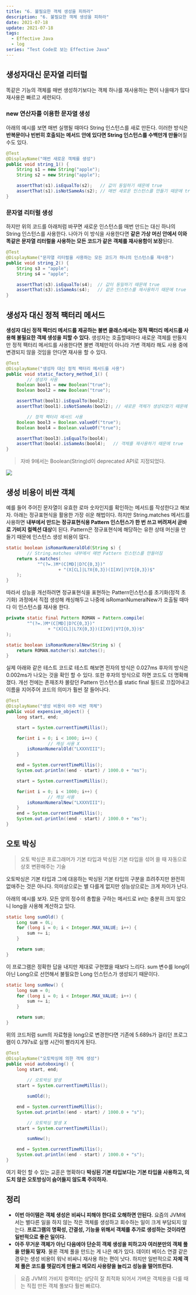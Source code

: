 ```yaml
---
title: "6. 불필요한 객체 생성을 피하라"
description: "6. 불필요한 객체 생성을 피하라"
date: 2021-07-18
update: 2021-07-18
tags:
  - Effective Java
  - log
series: "Test Code로 보는 Effective Java"
---
```


## 생성자대신 문자열 리터럴

똑같은 기능의 객체를 매번 생성하기보다는 객체 하나를 재사용하는 편이 나을때가 많다 재사용은 빠르고 세련되다.

### new 연산자를 이용한 문자열 생성

아래의 예시를 보면 매번 실행될 때마다 String 인스턴스를 새로 만든다. 이러한 방식은 **반복문이나 빈번히 호출되는 메서드 안에 있다면 String 인스턴스를 수백만개 만들**어질 수도 있다.

```java
@Test
@DisplayName("매번 새로운 객체를 생성")
public void string_1() {
    String s1 = new String("apple");
    String s2 = new String("apple");

    assertThat(s1).isEqualTo(s2);   // 값이 동일하기 때문에 true
    assertThat(s1).isNotSameAs(s2); // 매번 새로운 인스턴스를 만들기 때문에 true
}
```

### 문자열 리터럴 생성

하지만 위의 코드를 아래처럼 바꾸면 새로운 인스턴스를 매번 만드는 대신 하나의 String 인스턴스를 사용한다. 나아가 이 방식을 사용한다면 **같은 가상 머신 안에서 이와 똑같은 문자열 리터럴을 사용하는 모든 코드가 같은 객체를 재사용함이 보장**된다.

```java
@Test
@DisplayName("문자열 리터럴을 사용하는 모든 코드가 하나의 인스턴스를 재사용")
public void string_2() {
    String s3 = "apple";
    String s4 = "apple";

    assertThat(s3).isEqualTo(s4);  // 값이 동일하기 때문에 true
    assertThat(s3).isSameAs(s4);   // 같은 인스턴스를 재사용하기 때문에 true
}
```

## 생성자 대신 정적 팩터리 메서드

**생성자 대신 정적 팩터리 메서드를 제공하는 불변 클래스에서는 정적 팩터리 메서드를 사용해 불필요한 객체 생성을 피할 수 있다.** 생성자는 호출할때마다 새로운 객체를 만들지만 정적 팩터리 메서드를 사용한다면 불변 객체만이 아니라 가변 객체라 해도 사용 중에 변경되지 않을 것임을 안다면 재사용 할 수 있다.

```java
@Test
@DisplayName("생성자 대신 정적 팩터리 메서드를 사용")
public void static_factory_method_1() {
		// 생성자 사용
    Boolean bool1 = new Boolean("true");
    Boolean bool2 = new Boolean("true");

    assertThat(bool1).isEqualTo(bool2);
    assertThat(bool1).isNotSameAs(bool2); // 새로운 객체가 생성되었기 때문에 true

		// 정적 팩터리 메서드 사용
    Boolean bool3 = Boolean.valueOf("true");
    Boolean bool4 = Boolean.valueOf("true");

    assertThat(bool3).isEqualTo(bool4);
    assertThat(bool4).isSameAs(bool4);   // 객체를 재사용하기 때문에 true
}
```

> 자바 9에서는 Boolean(String)d이 deprecated API로 지정되었다.
> 

![](images/_2021-07-18__7.12.38.png)

## 생성 비용이 비싼 객체

예를 들어 주어진 문자열이 유효한 로마 숫자인지를 확인하는 메서드를 작성한다고 해보자. 아래는 정규표현식을 활용한 가장 쉬운 해법이다. 하지만 String.matches 메서드를 사용하면 **내부에서 만드는 정규표현식용 Pattern 인스턴스가 한 번 쓰고 버려져서 곧바로 가비지 컬렉션 대상**이 된다. Pattern은 정규표현식에 해당하는 유한 상태 머신을 만들기 때문에 인스턴스 생성 비용이 많다.

```java
static boolean isRomanNumeralOld(String s) {
		// String.matches 내부에서 매번 Pattern 인스턴스를 만들어짐
    return s.matches(
            "^(?=.)M*(C[MD]|D?C{0,3})"
                    + "(X[CL]|L?X{0,3})(I[XV]|V?I{0,3})$"
    );
}
```

따라서 성능을 개선하려면 정규표현식을 표현하는 Pattern인스턴스를 초기화(정적 초기화) 과정에서 직접 생성해 캐싱해두고 나중에  isRomanNumeralNew가 호출될 때마다 이 인스턴스를 재사용 한다.

```java
private static final Pattern ROMAN = Pattern.compile(
        "^(?=.)M*(C[MD]|D?C{0,3})"
                + "(X[CL]|L?X{0,3})(I[XV]|V?I{0,3})$"
);

static boolean isRomanNumeralNew(String s) {
    return ROMAN.matcher(s).matches();
}
```

실제 아래와 같은 테스트 코드로 테스트 해보면 전자의 방식은 0.027ms 후자의 방식은 0.002ms가 나오는 것을 확인 할 수  있다. 또한 후자의 방식으로 하면 코드도 더 명확해졌다. 개선 전에는 존재조차 몰랐던 Pattern 인스턴스를 static final 필드로 끄집어내고 이름을 지어주어 코드의 의미가 훨씬 잘 들어나다.

```java
@Test
@DisplayName("생성 비용이 아주 비싼 객체")
public void expensive_object() {
    long start, end;

    start = System.currentTimeMillis();

    for(int i = 0; i < 1000; i++) {
				// 캐싱 사용 X
        isRomanNumeralOld("LXXXVIII");
    }

    end = System.currentTimeMillis();
    System.out.println((end - start) / 1000.0 + "ms");

    start = System.currentTimeMillis();

    for(int i = 0; i < 1000; i++) {
				// 캐싱 사용
        isRomanNumeralNew("LXXXVIII");
    }
    end = System.currentTimeMillis();
    System.out.println((end - start) / 1000.0 + "ms");
}
```

## 오토 박싱

> 오토 박싱은 프로그래머가 기본 타입과 박싱된 기본 타입을 섞어 쓸 때 자동으로 상호 변환해주는 기술
> 

오토박싱은 기본 타입과 그에 대응하는 박싱된 기본 타입의 구분을 흐려주지만 완전히 없애주는 것은 아니다. 의미상으로는 별 다를게 없지만 성능상으로는 크게 차이가 난다.  

아래의 예시를 보자. 모든 양의 정수의 총합을 구하는 메서드로 int는 충분히 크지 않으니 long을 사용해 계산하고 있다.

```java
static long sumOld() {
    Long sum = 0L;
    for (long i = 0; i < Integer.MAX_VALUE; i++) {
        sum += i;
    }

    return sum;
}
```

이 프로그램은 정확한 답을 내지만 제대로 구현했을 때보다 느리다. sum 변수를 long이 아닌 Long으로 선언해서 불필요한 Long 인스턴스가 생성되기 때문이다. 

```java
static long sumNew() {
    long sum = 0;
    for (long i = 0; i < Integer.MAX_VALUE; i++) {
        sum += i;
    }

    return sum;
}
```

위의 코드처럼 sum의 자료형을 long으로 변경한다면 기존에 5.689s가 걸리던 프로그램이 0.797s로 실행 시간이 빨라지게 된다.

```java
@Test
@DisplayName("오토박싱에 의한 객체 생성")
public void autoboxing() {
    long start, end;
		
		// 오토박싱 발생
    start = System.currentTimeMillis();

		sumOld();

    end = System.currentTimeMillis();
    System.out.println((end - start) / 1000.0 + "s");

		// 오토박싱 발생 X
    start = System.currentTimeMillis();

		sumNew();

    end = System.currentTimeMillis();
    System.out.println((end - start) / 1000.0 + "s");
}
```

여기 확인 할 수 있는 교훈은 명확하다 **박싱된 기본 타입보다는 기본 타입을 사용하고, 의도치 않은 오토방싱이 숨어들지 않도록 주의하자.**

## 정리

- **이번 아이템은 객체 생성은 비싸니 피해야 한다로 오해하면 안된다.** 요즘의 JVM에서는 별다른 일을 하지 않는 작은 객체를 생성하고 회수하는 일이 크게 부담되지 않는다. **프로그램의 명확성, 간결성, 기능을 위해서 객체를 추가로 생성하는 것이라면 일반적으로 좋은 일이다.**
- **아주 무거운 객체가 아닌 다음에야 단순히 객체 생성을 피하고자 여러분만의 객체 풀을 만들지 말자**. 물론 객체 풀을 만드는 게 나은 예가 있다. 데이터 베이스 연결 같은 경우는 생성 비용이 워낙 비싸니 재사용 하는 편이 낫다. 하지만 일반적으로 **자체 객체 풀은 코드를 헷갈리게 만들고 메모리 사용량을 늘리고 성능을 떨어뜨린다.**

> 요즘 JVM의 가비지 컬랙터는 상당히 잘 최적화 되어서 가벼운 객체용을 다룰 때는 직접 만든 객체 풀보다 훨씬 빠르다.
>